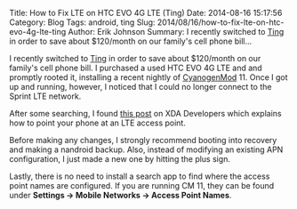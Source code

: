 Title: How to Fix LTE on HTC EVO 4G LTE (Ting)
Date: 2014-08-16 15:17:56
Category: Blog
Tags: android, ting
Slug: 2014/08/16/how-to-fix-lte-on-htc-evo-4g-lte-ting
Author: Erik Johnson
Summary: I recently switched to [Ting](https://ting.com/) in order to save about $120/month on our family's cell phone bill...

I recently switched to [Ting](https://ting.com/) in order to save
about $120/month on our family's cell phone bill. I purchased a used HTC EVO 4G
LTE and and promptly rooted it, installing a recent nightly of
[CyanogenMod](http://www.cyanogenmod.org/) 11. Once I got up and running,
however, I noticed that I could no longer connect to the Sprint LTE network.

After some searching, I found [this
post](http://forum.xda-developers.com/showpost.php?p=53502055&postcount=16) on
XDA Developers which explains how to point your phone at an LTE access point.

Before making any changes, I strongly recommend booting into recovery and
making a nandroid backup. Also, instead of modifying an existing APN
configuration, I just made a new one by hitting the plus sign.

Lastly, there is no need to install a search app to find where the access point
names are configured. If you are running CM 11, they can be found under
**Settings -> Mobile Networks -> Access Point Names**.

